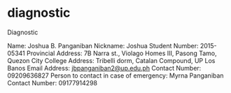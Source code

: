 # diagnostic
Diagnostic

Name: Joshua B. Panganiban
Nickname: Joshua
Student Number: 2015-05341 
Provincial Address: 7B Narra st., Violago Homes III, Pasong Tamo, Quezon City
College Address: Tribelli dorm, Catalan Compound, UP Los Banos
Email Address: jbpanganiban2@up.edu.ph 
Contact Number: 09209636827
Person to contact in case of emergency: Myrna Panganiban
Contact Number: 09177914298
